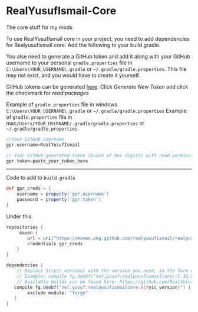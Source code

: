 # RealYusufIsmail-Core
The core stuff for my mods


To use RealYusufIsmail core in your project, you need to add dependencies for Realyusufismail core. Add the following to your build.gradle.

You alse need to generate a GitHub token and add it along with your GitHub username to your personal `gradle.properties` file in `C:\Users\YOUR_USERNAME\.gradle` or `~/.gradle/gradle.properties`. This file may not exist, and you would have to create it yourself.

GitHub tokens can be generated [here](https://github.com/settings/tokens). Click _Generate New Token_ and click the checkmark for _read:packages_

Example of `gradle.properties` file in windows `C:\Users\YOUR_USERNAME\.gradle` or `~/.gradle/gradle.properties`
Example of `gradle.properties` file in mac`/Users/YOUR_USERNAME/.gradle/gradle.properties` or `~/.gradle/gradle.properties`


```gradle
//Your GitHub username
gpr.username=RealYusufIsmail

// Your GitHub generated token (bunch of hex digits) with read permission
gpr.token=paste_your_token_here
```

-----------------------------------

Code to add to `build.gradle`
```gradle
def gpr_creds = {
    username = property('gpr.username')
    password = property('gpr.token')
}
```
Under this.

```gradle
repositories {
     maven {
        url = uri("https://maven.pkg.github.com/realyusufismail/realyusufismail-core")
        credentials gpr_creds
    }
}
```

```gradle
dependencies {
    // Replace ${ryic_version} with the version you need, in the form of "MC_VERSION-MOD_VERSION"
    // Example: compile fg.deobf("net.yusuf:realyusufismailcore::1.16.5-2")
    // Available builds can be found here: https://github.com/RealYusufIsmail/RealYusufIsmail-Core/packages/866444
   compile fg.deobf("net.yusuf:realyusufismailcore:${ryic_version}") {
        exclude module: "forge"
   }
}
```
